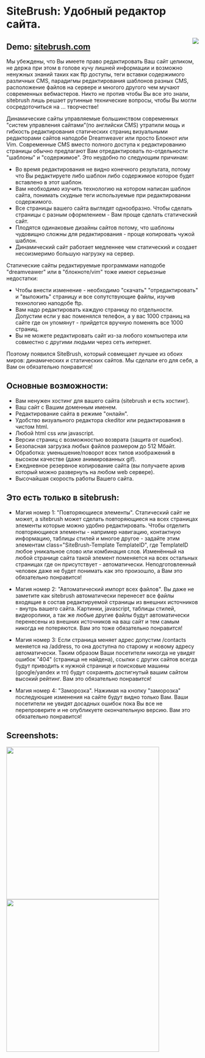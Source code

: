 # SiteBrush: Удобный редактор сайта. 

<img src='https://repository-images.githubusercontent.com/429163995/331b95fa-4309-4d25-8c1a-0e8f34ff7b25' align="right">

## Demo: [sitebrush.com](http://sitebrush.com)

Мы убеждены, что Вы имеете право редактировать Ваш сайт целиком, не держа при этом в голове кучу лишней информации и возможно ненужных знаний таких как ftp доступы, теги вставки содержимого различных CMS, парадигмы редактирования шаблонов разных CMS, расположение файлов на сервере и многого другого чем мучают современных вебмастеров. Никто не против чтобы Вы все это знали, sitebrush лишь решает рутинные технические вопросы, чтобы Вы могли сосредоточиться на ... творчестве!

Динамические сайты управляемые большинством современных "систем управления сайтами"(по английски CMS) утратили мощь и гибкость редактирования статических страниц визуальными редакторами сайтов наподобе Dreamweaver или просто Блокнот или Vim. Современные CMS вместо полного доступа к редактированию страницы обычно предлагают Вам отредактировать по-отдельности "шаблоны" и "содержимое". Это неудобно по следующим причинам:

* Во время редактирования не видно конечного результата, потому что Вы редактируете либо шаблон либо содержимое которое будет вставлено в этот шаблон.
* Вам необходимо изучить технологию на котором написан шаблон сайта, понимать скудные теги используемые при редактировании содержимого. 
* Все страницы вашего сайта выглядят однообразно. Чтобы сделать страницы с разным оформлением - Вам проще сделать статический сайт.
* Плодятся одинаковые дизайны сайтов потому, что шаблоны чудовищно сложны для редактирования - проще копировать чужой шаблон.
* Динамический сайт работает медленнее чем статический и создает несоизмеримо большую нагрузку на сервер. 

Статические сайты редактируемые программами наподобе "dreamveawer" или в "блокнотe/vim" тоже имеют серьезные недостатки:

* Чтобы внести изменение - необходимо "скачать" "отредактировать" и "выложить" страницу и все сопутствующие файлы, изучив технологию наподобе ftp.
* Вам надо редактировать каждую страницу по отдельности. Допустим если у вас поменялся телефон, а у вас 1000 страниц на сайте где он упомянут - прийдется вручную поменять все 1000 страниц.
* Вы не можете редактировать сайт из-за любого компьютера или совместно с другими людьми через сеть интернет.

Поэтому появился SiteBrush, который совмещает лучшее из обоих миров: динамических и статических сайтов. Мы сделали его для себя, а Вам он обязательно понравится!

## Основные возможности: 
* Вам ненужен хостинг для вашего сайта (sitebrush и есть хостинг).
* Ваш сайт с Вашим доменным именем.
* Редактирование сайта в режиме "онлайн".
* Удобство визуального редактора ckeditor или редактирования в чистом html. 
* Любой html css или javascript.
* Версии страниц с возможностью возврата (защита от ошибок).
* Безопасная загрузка любых файлов размером до 512 Мбайт.
* Обработка: уменьшение/поворот всех типов изображений в высоком качестве (даже анимированных gif).
* Ежедневное резервное копирование сайта (вы получаете архив который можно развернуть на любом web сервере).
* Высочайшая скорость работы Вашего сайта.

## Это есть только в sitebrush:
* Магия номер 1:  "Повторяющиеся элементы". Статический сайт не может, а sitebrush может сделать повторяющиеся на всех страницах элементы которые можно удобно редактировать. Чтобы отделить повторяющиеся элементы - например навигацию, контактную информацию, таблицы стилей и многое другое - задайте этим элементам class="SiteBrush-Template TemplateID", где TemplateID любое уникальное слово или комбинация слов. Изменённый на любой странице сайта такой элемент поменяется на всех остальных страницах где он присутствует - автоматичеcки. Неподготовленный человек даже не будет понимать как это произошло, а Вам это обязательно понравится!

* Магия номер 2:  "Автоматический импорт всех файлов". Вы даже не заметите как sitebrush автоматически перенесет все файлы входящие в состав редактируемой страницы из внешних источников - внутрь вашего сайта. Картинки, javascript, таблицы стилей, видеоролики, а так же любые другие файлы будут автоматически перенесены из внешних источников на ваш сайт и тем самым никогда не потеряются. Вам это тоже обязательно понравится!

* Магия номер 3:  Если страница меняет адрес допустим /contacts меняется на /address, то она доступна по старому и новому адресу автоматически. Таким образом Ваши посетители никогда не увидят ошибок "404" (страница не найдена), ссылки с других сайтов всегда будут приводить к нужной странице и поисковые машины (google/yandex и тп) будут сохранять достигнутый вашим сайтом высокий рейтинг. Вам это обязательно понравится!

* Магия номер 4:  "Заморозка". Нажимая на кнопку "заморозка" последующие изменения на сайте будут видно только Вам. Ваши посетители не увидят досадных ошибок пока Вы все не перепроверите и не опубликуете окончательную версию. Вам это обязательно понравится! 


## Screenshots:

<img src="http://sitebrush.com/f/389b73b76b94f91f86fd942b64ee4686.png" width="400"> <img src="http://sitebrush.com/f/1056d0a4560056ede806c06ed818bd1e.png" width="400"> 


